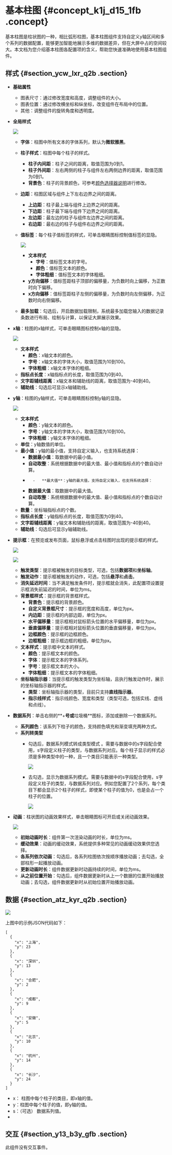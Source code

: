 # 基本柱图 {#concept_k1j_d15_1fb .concept}

基本柱图是柱状图的一种，相比弧形柱图，基本柱图组件支持自定义y轴区间和多个系列的数据配置，能够更加智能地展示多维的数据差异，但在大屏中占的空间较大。本文档为您介绍基本柱图各配置项的含义，帮助您快速准确地使用基本柱图组件。

## 样式 {#section_ycw_lxr_q2b .section}

-   **基础属性**

    -   图表尺寸：通过修改宽度和高度，调整组件的大小。
    -   图表位置：通过修改横坐标和纵坐标，改变组件在布局中的位置。
    -   其他：调整组件的旋转角度和透明度。
-   **全局样式**

    ![](http://static-aliyun-doc.oss-cn-hangzhou.aliyuncs.com/assets/img/20209/155549437111345_zh-CN.png)

    -   **字体**：柱图中所有文本的字体系列，默认为**微软雅黑**。
    -   **柱子样式**：柱图中每个柱子的样式。
        -   **柱子内间距**：柱子之间的距离，取值范围为0到1。
        -   **柱子外间距**：左右两侧的柱子与组件左右两侧边界的距离，取值范围为0到1。
        -   **背景色**：柱子的背景颜色，可参考[颜色选择器说明](cn.zh-CN/用户指南/管理组件/设置组件样式/配置项说明.md#section_kdw_vj4_t2b)进行修改。
    -   **边距**：柱图区域与组件上下左右边界之间的距离。
        -   **上边距**：柱子最上端与组件上边界之间的距离。
        -   **下边距**：柱子最下端与组件下边界之间的距离。
        -   **左边距**：最左边的柱子与组件左边界之间的距离。
        -   **右边距**：最右边的柱子与组件右边界之间的距离。
    -   **值标签**：每个柱子值标签的样式，可单击眼睛图标控制值标签的显隐。

        ![](http://static-aliyun-doc.oss-cn-hangzhou.aliyuncs.com/assets/img/20209/155549437111351_zh-CN.png)

        -   **文本样式** 
            -   **字号**：值标签文本的字号。
            -   **颜色**：值标签文本的颜色。
            -   **字体粗细**：值标签文本的字体粗细。
        -   **y方向偏移**：值标签距柱子顶部的偏移量，为负数时向上偏移，为正数时向下偏移。
        -   **x方向偏移**：值标签距柱子左侧的偏移量，为负数时向左侧偏移，为正数时向右侧偏移。
    -   **最多加载**：勾选后，开启数据加载限制，系统最多加载您输入的数据记录条数进行布局、绘制与计算，以保证大屏展示效果。
-   **x轴**：柱图的x轴样式，可单击眼睛图标控制x轴的显隐。

    ![](http://static-aliyun-doc.oss-cn-hangzhou.aliyuncs.com/assets/img/20209/155549437111355_zh-CN.png)

    -   **文本样式** 
        -   **颜色**：x轴文本的颜色。
        -   **字号**：x轴文本的字体大小，取值范围为10到100。
        -   **字体粗细**：x轴文本字体的粗细。
    -   **指标点长度**：x轴指标点的长度，取值范围为0到40。
    -   **文字距辅线距离**：x轴文本和辅助线的距离，取值范围为-40到40。
    -   **辅助线**：勾选后可显示x轴辅助线。
-   **y轴**：柱图的y轴样式，可单击眼睛图标控制y轴的显隐。

    ![](http://static-aliyun-doc.oss-cn-hangzhou.aliyuncs.com/assets/img/20209/155549437111405_zh-CN.png)

    -   **文本样式** 
        -   **颜色**：y轴文本的颜色。
        -   **字号**：y轴文本的字体大小，取值范围为10到100。
        -   **字体粗细**：y轴文本字体的粗细。
    -   **单位**：y轴数值的单位。
    -   **最小值**：y轴的最小值，支持自定义输入，也支持系统选择：
        -   **数据最小值**：取数据中的最小值。
        -   **自动取整**：系统根据数据中的最大值、最小值和指标点的个数自动计算。
        -       -   **最大值**：y轴的最大值，支持自定义输入，也支持系统选择：
        -   **数据最大值**：取数据中的最大值。
        -   **自动取整**：系统根据数据中的最大值、最小值和指标点的个数自动计算。
    -   **数量**：坐标轴指标点的个数。
    -   **指标点长度**：y轴指标点的长度，取值范围为0到40。
    -   **文字距辅线距离**：y轴文本和辅助线的距离，取值范围为-40到40。
    -   **辅助线**：勾选后可显示y轴辅助线。
-   **提示框**：在预览或发布页面，鼠标悬浮或点击柱图时出现的提示框的样式。

    ![](http://static-aliyun-doc.oss-cn-hangzhou.aliyuncs.com/assets/img/20209/155549437144684_zh-CN.png)

    ![](http://static-aliyun-doc.oss-cn-hangzhou.aliyuncs.com/assets/img/20209/155549437244685_zh-CN.png)

    -   **触发类型**：提示框被触发的目标类型，可选，包括**数据项**和**坐标轴**。
    -   **触发动作**：提示框被触发的动作，可选，包括**悬浮**和**点击**。
    -   **消失延迟时间**：当不满足触发条件时，提示框就会消失，此配置项设置提示框消失前延迟的时间，单位为ms。
    -   **背景框样式**：提示框的背景框样式。
        -   **背景色**：提示框的背景颜色。
        -   **自定义背景框尺寸**：提示框的宽度和高度，单位为px。
        -   **内边距**：提示框的内部边距，单位为px。
        -   **水平偏移量**：提示框相对鼠标箭头位置的水平偏移量，单位为px。
        -   **垂直偏移量**：提示框相对鼠标箭头位置的垂直偏移量，单位为px。
        -   **边框颜色**：提示框的边框颜色。
        -   **边框粗细**：提示框边框的粗细，单位为px。
    -   **文本样式**：提示框中文本的样式。
        -   **颜色**：提示框文本的颜色。
        -   **字体**：提示框文本的字体系列。
        -   **字号**：提示框文本的大小。
        -   **字体粗细**：提示框文本的字体粗细。
    -   **坐标轴指示器**：当提示框的触发类型为坐标轴，且执行触发动作时，展示的坐标轴指示器的样式。
        -   **类型**：坐标轴指示器的类型，目前只支持**直线指示器**。
        -   **指示线样式**：指示线颜色、宽度和类型（类型可选，包括实线、虚线和点线）。
-   **数据系列**：单击右侧的**+**号或**垃圾桶**图标，添加或删除一个数据系列。
    -   **系列颜色**：该系列下柱子的颜色，支持颜色填充和渐变填充两种方式。
    -   **系列转类型** 
        -   勾选后，数据系列模式转成类型模式 。需要与数据中的s字段配合使用，s字段定义柱子的类型，与数据系列对应。每个柱子显示的样式必须是多种类型中的一种，且一个类目只能表示一种类型。

            ![](http://static-aliyun-doc.oss-cn-hangzhou.aliyuncs.com/assets/img/20209/155549437213380_zh-CN.png)

        -   去勾选，显示为数据系列模式。需要与数据中的s字段配合使用，s字段定义柱子的类型，与数据系列对应。例如您配置了2个系列，每个类目下都会显示2个柱子的样式，即使某个柱子的值为0，也是会占一个柱子的位置。

            ![](http://static-aliyun-doc.oss-cn-hangzhou.aliyuncs.com/assets/img/20209/155549437313381_zh-CN.png)

-   **动画**：柱状图的动画效果样式，单击眼睛图标可开启或关闭动画效果。

    ![](http://static-aliyun-doc.oss-cn-hangzhou.aliyuncs.com/assets/img/20209/155549437321165_zh-CN.png)

    -   **初始动画时长**：组件第一次渲染动画的时长，单位为ms。
    -   **缓动效果**：动画的缓动效果，系统提供多种常见的动画缓动效果供您选择。
    -   **各系列依次动画**：勾选后，各系列柱图依次按顺序播放动画；去勾选，全部柱形一起播放动画。
    -   **更新动画时长**：组件数据更新时动画持续的时间，单位为ms。
    -   **从之前位置开始**：勾选后，组件数据更新时从上一个数据的位置开始播放动画；去勾选，组件数据更新时从初始位置开始播放动画。

## 数据 {#section_atz_kyr_q2b .section}

![](http://static-aliyun-doc.oss-cn-hangzhou.aliyuncs.com/assets/img/20209/155549437311332_zh-CN.png)

上图中的示例JSON代码如下：

``` {#codeblock_dic_coc_e5c}
[
  {
    "x": "上海",
    "y": 23
  },
  {
    "x": "深圳",
    "y": 13
  },
  {
    "x": "合肥",
    "y": 2
  },
  {
    "x": "成都",
    "y": 9
  },
  {
    "x": "安徽",
    "y": 5
  },
  {
    "x": "北京",
    "y": 10
  },
  {
    "x": "杭州",
    "y": 14
  },
  {
    "x": "长沙",
    "y": 24
  }
]
```

-   x： 柱图中每个柱子的类目，即x轴的值。
-   y：柱图中每个柱子的值，即y轴的值。
-   s：（可选） 数据系列值。
-   
## 交互 {#section_y13_b3y_gfb .section}

此组件没有交互事件。

